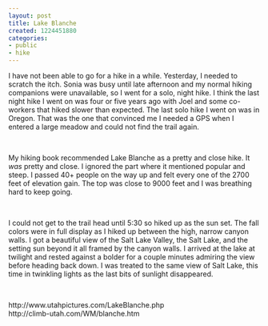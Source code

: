 ```yaml
---
layout: post
title: Lake Blanche
created: 1224451880
categories:
- public
- hike
---
```

<p>I have not been able to go for a hike in a while.  Yesterday, I needed to scratch the itch.  Sonia was busy until late afternoon and my normal hiking companions were unavailable, so I went for a solo, night hike.  I think the last night hike I went on was four or five years ago with Joel and some co-workers that hiked slower than expected.  The last solo hike I went on was in Oregon.  That was the one that convinced me I needed a GPS when I entered a large meadow and could not find the trail again.</p>
<p>&nbsp;</p>
<p>My hiking book recommended Lake Blanche as a pretty and close hike.  It <em>was </em>pretty and close.  I ignored the part where it mentioned popular and steep.  I passed 40+ people on the way up and felt every one of the 2700 feet of elevation gain.  The top was close to 9000 feet and I was breathing hard to keep going.</p>
<p>&nbsp;</p>
<p>I could not get to the trail head until 5:30 so hiked up as the sun set.  The fall colors were in full display as I hiked up between the high, narrow canyon walls.  I got a beautiful view of the Salt Lake Valley, the Salt Lake, and the setting sun beyond it all framed by the canyon walls.  I arrived at the lake at twilight and rested against a bolder for a couple minutes admiring the view before heading back down.  I was treated to the same view of Salt Lake, this time in twinkling lights as the last bits of sunlight disappeared.</p>
<p>&nbsp;</p>
<p>http://www.utahpictures.com/LakeBlanche.php <br />
http://climb-utah.com/WM/blanche.htm</p>
